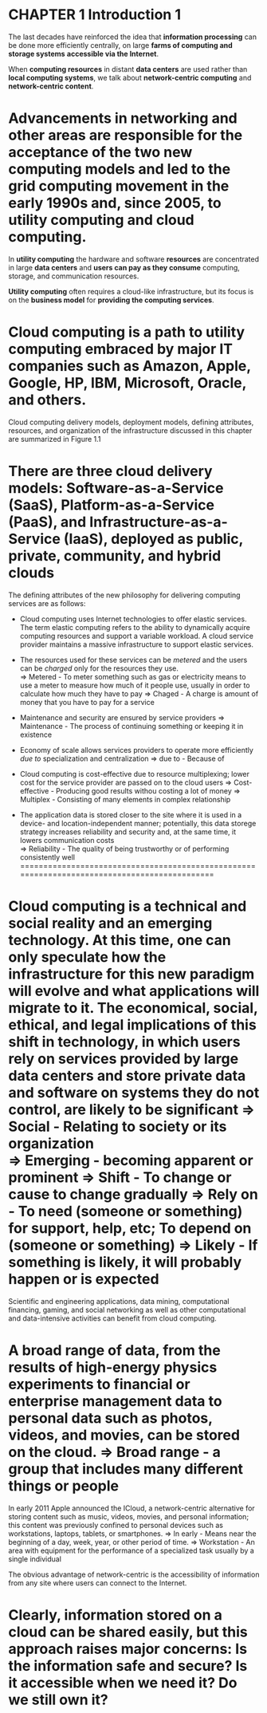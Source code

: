 # CHAPTER 1 Introduction 1
The last decades have reinforced the idea that **information processing** can be done more efficiently centrally, on large **farms of computing and storage systems** **accessible via the Internet**.

When **computing resources** in distant **data centers** are used rather than **local computing systems**, we talk about **network-centric computing** and **network-centric content**. 

**Advancements in networking and other areas** are responsible for the acceptance of the **two new computing models** and led to the grid computing movement in the early 1990s and, since 2005, to **utility computing** and **cloud computing**.
=============================================================================================

In **utility computing** the hardware and software **resources** are concentrated in large **data centers** and **users can pay as they consume** computing, storage, and communication resources. 

**Utility computing** often requires a cloud-like infrastructure, but its focus is on the **business model** for **providing the computing services**. 

Cloud computing is a path to utility computing embraced by major IT companies such as Amazon, Apple, Google, HP, IBM, Microsoft, Oracle, and others.
=============================================================================================

Cloud computing delivery models, deployment models, defining attributes, resources, and organization of the infrastructure discussed in this chapter are summarized in Figure 1.1

There are three cloud delivery models: Software-as-a-Service (SaaS), Platform-as-a-Service (PaaS), and Infrastructure-as-a-Service (IaaS), deployed as public, private, community, and hybrid clouds
=============================================================================================

The defining attributes of the new philosophy for delivering computing services are as follows:

* Cloud computing uses Internet technologies to offer elastic services. The term elastic computing refers to the ability to dynamically acquire computing resources and support a variable workload. A cloud service provider maintains a massive infrastructure to support elastic services.

* The resources used for these services can be *metered* and the users can be *charged* only for the resources they use.  
    => Metered - To meter something such as gas or electricity means to use a meter to measure how much of it people use, usually in order to calculate how much they have to pay
    => Chaged - A charge is amount of money that you have to pay for a service

* Maintenance and security are ensured by service providers
    => Maintenance - The process of continuing something or keeping it in existence

* Economy of scale allows services providers to operate more efficiently *due to* specialization and centralization
    => due to - Because of

* Cloud computing is cost-effective due to resource multiplexing; lower cost for the service provider are passed on to the cloud users
    => Cost-effective - Producing good results withou costing a lot of money
    => Multiplex - Consisting of many elements in complex relationship

* The application data is stored closer to the site where it is used in a device- and location-independent manner; potentially, this data storege strategy increases reliability and security and, at the same time, it lowers communication costs  
    => Reliability - The quality of being trustworthy or of performing consistently well
=============================================================================================

Cloud computing is a technical and social reality and an emerging technology. At this time, one can only speculate how the infrastructure for this new paradigm will evolve and what applications will migrate to it. The economical, social, ethical, and legal implications of this shift in technology, in which users rely on services provided by large data centers and store private data and software on systems they do not control, are likely to be significant
    => Social - Relating to society or its organization  
    => Emerging - becoming apparent or prominent
    => Shift - To change or cause to change gradually
    => Rely on - To need (someone or something) for support, help, etc; To depend on (someone or something)
    => Likely - If something is likely, it will probably happen or is expected
=============================================================================================

Scientific and engineering applications, data mining, computational financing, gaming, and social networking as well as other computational and data-intensive activities can benefit from cloud computing. 

A broad range of data, from the results of high-energy physics experiments to financial or enterprise management data to personal data such as photos, videos, and movies, can be stored on the cloud.
    => Broad range - a group that includes many different things or people
=============================================================================================

In early 2011 Apple announced the ICloud, a network-centric alternative for storing content such as music, videos, movies, and personal information; this content was previously confined to personal devices such as workstations, laptops, tablets, or smartphones.
    => In early - Means near the beginning of a day, week, year, or other period of time.
    => Workstation - An area with equipment for the performance of a specialized task usually by a single individual

The obvious advantage of network-centric is the accessibility of information from any site where users can connect to the Internet.

Clearly, information stored on a cloud can be shared easily, but this approach raises major concerns: Is the information safe and secure? Is it accessible when we need it? Do we still own it?
=============================================================================================

<!--
CHAPTER 1 Introduction 1
-->